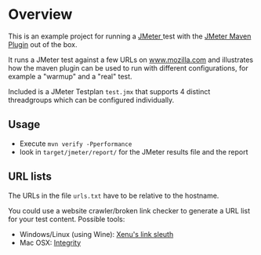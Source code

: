 # Overview #

This is an example project for running a [JMeter ][1]test with the [JMeter Maven Plugin][2] out of the box.

It runs a JMeter test against a few URLs on www.mozilla.com and illustrates how the maven plugin can be used to run
with different configurations, for example a "warmup" and a "real" test.

Included is a JMeter Testplan `test.jmx` that supports 4 distinct threadgroups which can be configured individually.

## Usage ##

  * Execute `mvn verify -Pperformance`
  * look in `target/jmeter/report/` for the JMeter results file and the report

## URL lists ##

The URLs in the file `urls.txt` have to be relative to the hostname.

You could use a website crawler/broken link checker to generate a URL list for your test content. Possible tools:

 * Windows/Linux (using Wine): [Xenu's link sleuth][3]
 * Mac OSX: [Integrity][4]



[1]:    http://jmeter.lazerycode.com                                "JMeter Maven Plugin"
[2]:    http://jakarta.apache.org/jmeter/                           "JMeter"
[3]:    http://home.snafu.de/tilman/xenulink.html                   "Xenu's link sleuth"
[4]:    http://peacockmedia.co.uk/integrity/                        "Integrity"
